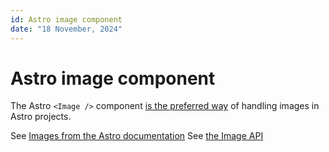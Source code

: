 ```yaml
---
id: Astro image component
date: "18 November, 2024"
---
```


# Astro image component

The Astro `<Image />` component [is the preferred way](https://docs.astro.build/en/guides/images/#choosing-image--vs-img) of handling images in Astro projects.

See [Images from the Astro documentation](https://docs.astro.build/en/guides/images/)
See [the Image API](https://docs.astro.build/en/reference/modules/astro-assets/#image-)

